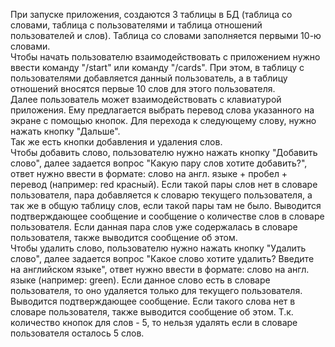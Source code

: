 При запуске приложения, создаются 3 таблицы в БД (таблица
со словами, таблица с пользователями и таблица отношений 
пользователей и слов). Таблица со словами заполняется первыми 10-ю словами.  
Чтобы начать пользователю взаимодействовать с приложением
нужно ввести команду "/start" или команду "/cards".
При этом, в таблицу с пользователями добавляется данный пользователь,
 а в таблицу отношений вносятся первые 10 слов для этого пользователя.  
Далее пользователь может взаимодействовать с клавиатурой
приложения. Ему предлагается выбрать перевод слова указанного на экране 
с помощью кнопок. Для перехода к следующему слову, нужно нажать кнопку
 "Дальше".  
Так же есть кнопки добавления и удаления слов.  
Чтобы добавить слово, 
пользователю нужно нажать кнопку "Добавить слово", далее задается вопрос 
"Какую пару слов хотите добавить?", ответ нужно ввести в формате: 
слово на англ. языке + пробел + перевод (например: red красный).
Если такой пары слов нет в словаре пользователя, пара добавляется
к словарю текущего пользователя, а так же в общую таблицу слов, 
если такой пары там не было. Выводится подтверждающее сообщение и сообщение
о количестве слов в словаре пользователя. Если данная пара слов уже содержалась в словаре
пользователя, также выводится сообщение об этом.  
Чтобы удалить слово, пользователю нужно нажать кнопку 
"Удалить слово", далее задается вопрос "Какое слово хотите удалить? Введите на 
английском языке", ответ нужно ввести в формате: слово на англ. языке (например: green).
Если данное слово есть в словаре пользователя, то оно удаляется
только для текущего пользователя. Выводится подтверждающее сообщение. Если такого слова нет 
в словаре пользователя, также выводится сообщение об этом. Т.к. количество кнопок для слов - 
5, то нельзя удалять если в словаре пользователя осталось 5 слов.

